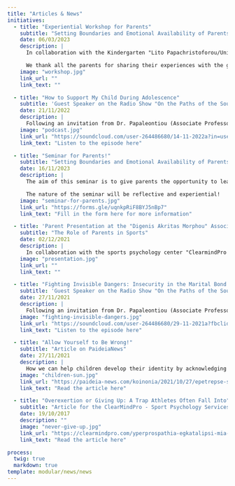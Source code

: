 ```yaml
---
title: "Articles & News"
initiatives:
  - title: "Experiential Workshop for Parents"
    subtitle: "Setting Boundaries and Emotional Availability of Parents"
    date: 06/03/2023
    description: |
      In collaboration with the Kindergarten "Lito Papachristoforou/University of Cyprus Nursery", an experiential workshop was held for parents of preschool children.

      We thank all the parents for sharing their experiences with the group!
    image: "workshop.jpg"
    link_url: ""
    link_text: ""

  - title: "How to Support My Child During Adolescence"
    subtitle: 'Guest Speaker on the Radio Show "On the Paths of the Soul"'
    date: 21/11/2022
    description: |
      Following an invitation from Dr. Papaleontiou (Associate Professor of Psychology), we spoke on the radio show "On the Paths of the Soul" about the needs of adolescents and ways parents can be supportive during this demanding developmental stage of their lives.
    image: "podcast.jpg"
    link_url: "https://soundcloud.com/user-264486680/14-11-2022a?in=user-264486680/sets/dq2yqblelube"
    link_text: "Listen to the episode here"

  - title: "Seminar for Parents!"
    subtitle: "Setting Boundaries and Emotional Availability of Parents"
    date: 16/11/2023
    description: |
      The aim of this seminar is to give parents the opportunity to learn more about the importance of setting boundaries. Also, to practice techniques that will allow them to set limits effectively while remaining emotionally available to their children.

      The nature of the seminar will be reflective and experiential!
    image: "seminar-for-parents.jpg"
    link_url: "https://forms.gle/uqnkpRiF8BYJ5nBp7"
    link_text: "Fill in the form here for more information"

  - title: 'Parent Presentation at the "Digenis Akritas Morphou" Association'
    subtitle: "The Role of Parents in Sports"
    date: 02/12/2021
    description: |
      In collaboration with the sports psychology center "ClearmindPro - Sport Psychology Services", we discussed practical strategies parents can use to support their children in sports.
    image: "presentation.jpg"
    link_url: ""
    link_text: ""

  - title: "Fighting Invisible Dangers: Insecurity in the Marital Bond and Effects on Children"
    subtitle: 'Guest Speaker on the Radio Show "On the Paths of the Soul"'
    date: 27/11/2021
    description: |
      Following an invitation from Dr. Papaleontiou (Associate Professor of Psychology), we spoke on the radio show "On the Paths of the Soul" about insecurity in the marital bond and potential effects on parenting.
    image: "fighting-invisible-dangers.jpg"
    link_url: "https://soundcloud.com/user-264486680/29-11-2021a?fbclid=IwAR2tdHmLM_l4SeNUWBsdMZcu9muJg7Z3R3ed9gAAEOn5gapP_L16IOR9wnE"
    link_text: "Listen to the episode here"

  - title: "Allow Yourself to Be Wrong!"
    subtitle: "Article on PaideiaNews"
    date: 27/11/2021
    description: |
      How we can help children develop their identity by acknowledging our own mistakes.
    image: "children-sun.jpg"
    link_url: "https://paideia-news.com/koinonia/2021/10/27/epetrepse-ston-eayto-soy-na-einai-lathos/?fbclid=IwAR3kcBULikq0xsDurYTzMD4ltjvIUN1DEzFGlIfbDpdpSC090-tK-xL7P8w"
    link_text: "Read the article here"

  - title: "Overexertion or Giving Up: A Trap Athletes Often Fall Into"
    subtitle: "Article for the ClearMindPro - Sport Psychology Services Center"
    date: 19/10/2017
    description: ""
    image: "never-give-up.jpg"
    link_url: "https://clearmindpro.com/yperprospathia-egkatalipsi-mia-pagida-pou-sychna-peftoun-athlites/"
    link_text: "Read the article here"

process:
  twig: true
  markdown: true
template: modular/news/news
---
```

